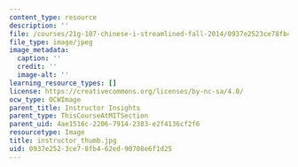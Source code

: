 ```yaml
---
content_type: resource
description: ''
file: /courses/21g-107-chinese-i-streamlined-fall-2014/0937e2523ce78fb462ed90708e6f1d25_instructor_thumb.jpg
file_type: image/jpeg
image_metadata:
  caption: ''
  credit: ''
  image-alt: ''
learning_resource_types: []
license: https://creativecommons.org/licenses/by-nc-sa/4.0/
ocw_type: OCWImage
parent_title: Instructor Insights
parent_type: ThisCourseAtMITSection
parent_uid: 4ae1516c-2206-7914-2383-e2f4136cf2f6
resourcetype: Image
title: instructor_thumb.jpg
uid: 0937e252-3ce7-8fb4-62ed-90708e6f1d25
---
```

